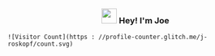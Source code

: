<!-- Heading -->
<h3 align="center"><img src = "https://em-content.zobj.net/source/animated-noto-color-emoji/356/waving-hand_1f44b.gif" width = 30px> Hey! I'm Joe</h3>


```
![Visitor Count](https : //profile-counter.glitch.me/j-roskopf/count.svg)
```
